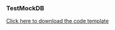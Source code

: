 ### TestMockDB



[Click here to download the code template](https://cognizant.tekstac.com/mod/vpl/viewfile.php/181080/mod_vpl/intro/TestMockDB.zip)
